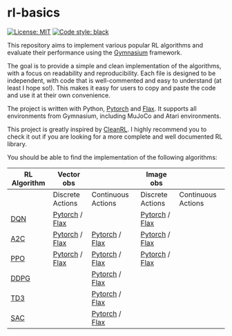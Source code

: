 # rl-basics

[![License: MIT](https://img.shields.io/badge/License-MIT-yellow.svg)](https://opensource.org/licenses/MIT)
[![Code style: black](https://img.shields.io/badge/code%20style-black-000000.svg)](https://github.com/psf/black)

This repository aims to implement various popular RL algorithms and evaluate their performance using the [Gymnasium](https://github.com/Farama-Foundation/Gymnasium) framework.

The goal is to provide a simple and clean implementation of the algorithms, with a focus on readability and reproducibility. Each file is designed to be independent, with code that is well-commented and easy to understand (at least I hope so!). This makes it easy for users to copy and paste the code and use it at their own convenience.

The project is written with Python, [Pytorch](https://github.com/pytorch/pytorch) and [Flax](https://github.com/google/flax). It supports all environments from Gymnasium, including MuJoCo and Atari environments.

This project is greatly inspired by [CleanRL](https://github.com/vwxyzjn/cleanrl). I highly recommend you to check it out if you are looking for a more complete and well documented RL library.

You should be able to find the implementation of the following algorithms:

| RL Algorithm | Vector obs | | Image obs | |
| --- | --- | --- | --- | --- |
| | Discrete Actions | Continuous Actions | Discrete Actions | Continuous Actions |
| [DQN](https://storage.googleapis.com/deepmind-media/dqn/DQNNaturePaper.pdf) | [Pytorch](https://github.com/valentin-cnt/rl-gym-zoo/blob/master/src/dqn/pytorch_dqn_discrete.py) / [Flax](https://github.com/valentin-cnt/rl-gym-zoo/blob/master/src/dqn/flax_dqn_discrete.py) | | [Pytorch](https://github.com/valentin-cnt/rl-gym-zoo/blob/master/src/dqn/pytorch_dqn_atari.py) / [Flax](https://github.com/valentin-cnt/rl-gym-zoo/blob/master/src/dqn/flax_dqn_atari.py) | |
| [A2C](https://arxiv.org/abs/1602.01783) | [Pytorch](https://github.com/valentin-cnt/rl-gym-zoo/blob/master/src/a2c/pytorch_a2c_discrete.py) / [Flax](https://github.com/valentin-cnt/rl-gym-zoo/blob/master/src/a2c/flax_a2c_discrete.py) | [Pytorch](https://github.com/valentin-cnt/rl-gym-zoo/blob/master/src/a2c/pytorch_a2c_continuous.py) / [Flax](https://github.com/valentin-cnt/rl-gym-zoo/blob/master/src/a2c/flax_a2c_continuous.py) | [Pytorch](https://github.com/valentin-cnt/rl-gym-zoo/blob/master/src/a2c/pytorch_a2c_atari.py) / [Flax](https://github.com/valentin-cnt/rl-gym-zoo/blob/master/src/a2c/flax_a2c_atari.py) | |
| [PPO](https://arxiv.org/abs/1707.06347) | [Pytorch](https://github.com/valentin-cnt/rl-gym-zoo/blob/master/src/ppo/pytorch_ppo_discrete.py) / [Flax](https://github.com/valentin-cnt/rl-gym-zoo/blob/master/src/ppo/flax_ppo_discrete.py) | [Pytorch](https://github.com/valentin-cnt/rl-gym-zoo/blob/master/src/ppo/pytorch_ppo_continuous.py) / [Flax](https://github.com/valentin-cnt/rl-gym-zoo/blob/master/src/ppo/flax_ppo_continuous.py) | [Pytorch](https://github.com/valentin-cnt/rl-gym-zoo/blob/master/src/ppo/pytorch_ppo_atari.py) / [Flax](https://github.com/valentin-cnt/rl-gym-zoo/blob/master/src/ppo/flax_ppo_atari.py) | |
| [DDPG](https://proceedings.mlr.press/v32/silver14.pdf) | | [Pytorch](https://github.com/valentin-cnt/rl-gym-zoo/blob/master/src/ddpg/pytorch_ddpg_continuous.py) / [Flax](https://github.com/valentin-cnt/rl-gym-zoo/blob/master/src/ddpg/flax_ddpg_continuous.py) | | |
| [TD3](https://arxiv.org/abs/1802.09477) | | [Pytorch](https://github.com/valentin-cnt/rl-gym-zoo/blob/master/src/td3/pytorch_td3_continuous.py) / [Flax](https://github.com/valentin-cnt/rl-gym-zoo/blob/master/src/td3/flax_td3_continuous.py) | | |
| [SAC](https://arxiv.org/abs/1801.01290) | | [Pytorch](https://github.com/valentin-cnt/rl-gym-zoo/blob/master/src/sac/pytorch_sac_continuous.py) / [Flax](https://github.com/valentin-cnt/rl-gym-zoo/blob/master/src/sac/flax_sac_continuous.py) | | |
